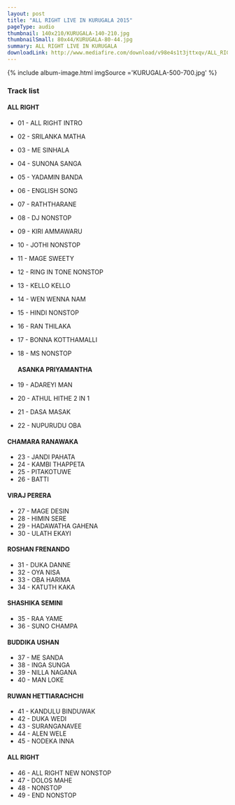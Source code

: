 ```yaml
---
layout: post
title: "ALL RIGHT LIVE IN KURUGALA 2015"
pageType: audio
thumbnail: 140x210/KURUGALA-140-210.jpg
thumbnailSmall: 80x44/KURUGALA-80-44.jpg
summary: ALL RIGHT LIVE IN KURUGALA
downloadLink: http://www.mediafire.com/download/v98e4s1t3jttxqv/ALL_RIGHT_LIVE_IN_KURUGALA_2015.rar
---
```



{% include album-image.html imgSource ='KURUGALA-500-700.jpg' %}

### Track list 

#### ALL RIGHT

-  01 - ALL RIGHT INTRO 
-  02 - SRILANKA MATHA 
-  03 - ME SINHALA 
-  04 - SUNONA SANGA  
-  05 - YADAMIN BANDA  
-  06 - ENGLISH SONG 
-  07 - RATHTHARANE  
-  08 - DJ NONSTOP 
-  09 - KIRI AMMAWARU  
-  10 - JOTHI NONSTOP 
-  11 - MAGE SWEETY 
-  12 - RING IN TONE NONSTOP 
-  13 - KELLO KELLO 
-  14 - WEN WENNA NAM  
-  15 - HINDI NONSTOP  
-  16 - RAN THILAKA 
-  17 - BONNA KOTTHAMALLI 
-  18 - MS NONSTOP 
  
    #### ASANKA PRIYAMANTHA
  
-  19 - ADAREYI MAN  
-  20 - ATHUL HITHE 2 IN 1 
-  21 - DASA MASAK 
-  22 - NUPURUDU OBA 
  
  #### CHAMARA RANAWAKA
  
-  23 - JANDI PAHATA 
-  24 - KAMBI THAPPETA 
-  25 - PITAKOTUWE  
-  26 - BATTI  
  
  #### VIRAJ PERERA
  
  
-  27 - MAGE DESIN 
-  28 - HIMIN SERE 
-  29 - HADAWATHA GAHENA 
-  30 - ULATH EKAYI  
  
  #### ROSHAN FRENANDO
  
  
-  31 - DUKA DANNE 
-  32 - OYA NISA  
-  33 - OBA HARIMA 
-  34 - KATUTH KAKA 
  
  
  ####  SHASHIKA SEMINI
  
-  35 - RAA YAME  
-  36 - SUNO CHAMPA  
  
  
  #### BUDDIKA USHAN
  
-  37 - ME SANDA  
-  38 - INGA SUNGA  
-  39 - NILLA NAGANA  
-  40 - MAN LOKE    
  
  
  #### RUWAN HETTIARACHCHI
  
-  41 - KANDULU BINDUWAK  
-  42 - DUKA WEDI 
-  43 - SURANGANAVEE  
-  44 - ALEN WELE 
-  45 - NODEKA INNA  
  
  #### ALL RIGHT
  
-  46 - ALL RIGHT NEW NONSTOP  
-  47 - DOLOS MAHE 
-  48 - NONSTOP  
-  49 - END NONSTOP






